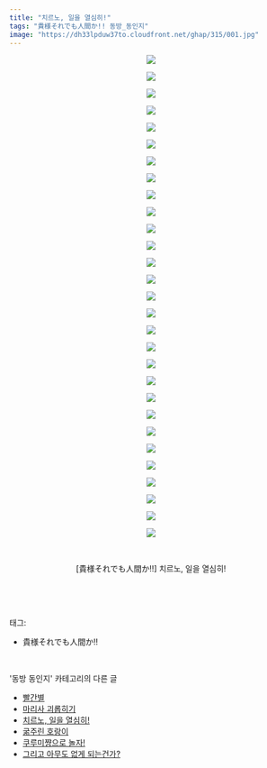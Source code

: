 ```yaml
---
title: "치르노, 일을 열심히!"
tags: "貴様それでも人間か!! 동방_동인지"
image: "https://dh33lpduw37to.cloudfront.net/ghap/315/001.jpg"
---
```

<div class="article">
<p style="text-align: center; clear: none; float: none;"><img src="{{ site.imgserver2 }}/ghap/315/001.jpg"/></p>
<p style="text-align: center; clear: none; float: none;"><img src="{{ site.imgserver2 }}/ghap/315/002.jpg"/></p>
<p style="text-align: center; clear: none; float: none;"><img src="{{ site.imgserver2 }}/ghap/315/003.jpg"/></p>
<p style="text-align: center; clear: none; float: none;"><img src="{{ site.imgserver2 }}/ghap/315/004.jpg"/></p>
<p style="text-align: center; clear: none; float: none;"><img src="{{ site.imgserver2 }}/ghap/315/005.jpg"/></p>
<p style="text-align: center; clear: none; float: none;"><img src="{{ site.imgserver2 }}/ghap/315/006.jpg"/></p>
<p style="text-align: center; clear: none; float: none;"><img src="{{ site.imgserver2 }}/ghap/315/007.jpg"/></p>
<p style="text-align: center; clear: none; float: none;"><img src="{{ site.imgserver2 }}/ghap/315/008.jpg"/></p>
<p style="text-align: center; clear: none; float: none;"><img src="{{ site.imgserver2 }}/ghap/315/009.jpg"/></p>
<p style="text-align: center; clear: none; float: none;"><img src="{{ site.imgserver2 }}/ghap/315/010.jpg"/></p>
<p style="text-align: center; clear: none; float: none;"><img src="{{ site.imgserver2 }}/ghap/315/011.jpg"/></p>
<p style="text-align: center; clear: none; float: none;"><img src="{{ site.imgserver2 }}/ghap/315/012.jpg"/></p>
<p style="text-align: center; clear: none; float: none;"><img src="{{ site.imgserver2 }}/ghap/315/013.jpg"/></p>
<p style="text-align: center; clear: none; float: none;"><img src="{{ site.imgserver2 }}/ghap/315/014.jpg"/></p>
<p style="text-align: center; clear: none; float: none;"><img src="{{ site.imgserver2 }}/ghap/315/015.jpg"/></p>
<p style="text-align: center; clear: none; float: none;"><img src="{{ site.imgserver2 }}/ghap/315/016.jpg"/></p>
<p style="text-align: center; clear: none; float: none;"><img src="{{ site.imgserver2 }}/ghap/315/017.jpg"/></p>
<p style="text-align: center; clear: none; float: none;"><img src="{{ site.imgserver2 }}/ghap/315/018.jpg"/></p>
<p style="text-align: center; clear: none; float: none;"><img src="{{ site.imgserver2 }}/ghap/315/019.jpg"/></p>
<p style="text-align: center; clear: none; float: none;"><img src="{{ site.imgserver2 }}/ghap/315/020.jpg"/></p>
<p style="text-align: center; clear: none; float: none;"><img src="{{ site.imgserver2 }}/ghap/315/021.jpg"/></p>
<p style="text-align: center; clear: none; float: none;"><img src="{{ site.imgserver2 }}/ghap/315/022.jpg"/></p>
<p style="text-align: center; clear: none; float: none;"><img src="{{ site.imgserver2 }}/ghap/315/023.jpg"/></p>
<p style="text-align: center; clear: none; float: none;"><img src="{{ site.imgserver2 }}/ghap/315/024.jpg"/></p>
<p style="text-align: center; clear: none; float: none;"><img src="{{ site.imgserver2 }}/ghap/315/025.jpg"/></p>
<p style="text-align: center; clear: none; float: none;"><img src="{{ site.imgserver2 }}/ghap/315/026.jpg"/></p>
<p style="text-align: center; clear: none; float: none;"><img src="{{ site.imgserver2 }}/ghap/315/027.jpg"/></p>
<p style="text-align: center; clear: none; float: none;"><img src="{{ site.imgserver2 }}/ghap/315/028.jpg"/></p>
<p style="text-align: center; clear: none; float: none;"><img src="{{ site.imgserver2 }}/ghap/315/029.jpg"/></p>
<p style="text-align: center; clear: none; float: none;"><br/></p>
<p style="text-align: center; clear: none; float: none;">[貴様それでも人間か!!] 치르노, 일을 열심히!</p>
<p><br/></p>
</div><br/>
<div class="tagTrail">
<p>태그: </p>
<ul>
<li>貴様それでも人間か!!</li>
</ul>
</div><br/>
<div class="another">
<p>'동방 동인지' 카테고리의 다른 글</p>
<ul>
<li><a href="/ghap_317">빨간별</a></li>
<li><a href="/ghap_316">마리사 괴롭히기</a></li>
<li><a href="/ghap_315">치르노, 일을 열심히!</a></li>
<li><a href="/ghap_314">굶주린 호랑이</a></li>
<li><a href="/ghap_313">쿠루미쨩으로 놀자!</a></li>
<li><a href="/ghap_312">그리고 아무도 없게 되는건가?</a></li>
</ul>
</div><br/>
<div class="cb_module cb_fluid">
<div class="cb_wrt cb_profile">
</div><!-- commentList close -->
</div><br/>
